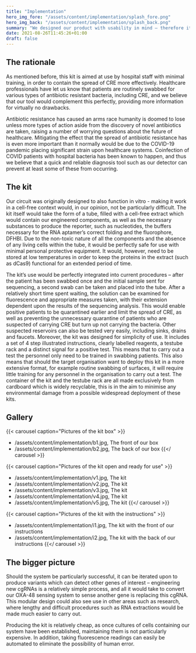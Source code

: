```yaml
---
title: "Implementation"
hero_img_fore: "/assets/content/implementation/splash_fore.png"
hero_img_back: "/assets/content/implementation/splash_back.png"
summary: "We designed our product with usability in mind – therefore its finished form would take the form of a tube with a cell-free solution swabs can be submerged into. The solution would contain all the necessary components to produce the fluorescent reporter without containing any living cells, eliminating the risk of contamination. Should the kit be successful, iterating on it to detect different genes would be trivial, as only the sensing portion of our cgRNA would need to be changed to complement the mRNA of interest."
date: 2021-08-26T11:45:26+01:00
draft: false
---
```


## The rationale

As mentioned before, this kit is aimed at use by hospital staff with minimal
training, in order to contain the spread of CRE more effectively. Healthcare
professionals have let us know that patients are routinely swabbed for various
types of antibiotic resistant bacteria, including CRE, and we believe that our
tool would complement this perfectly, providing more information for virtually
no drawbacks.

Antibiotic resistance has caused an arms race humanity is doomed to lose unless
more types of action aside from the discovery of novel antibiotics are taken,
raising a number of worrying questions about the future of healthcare.
Mitigating the effect that the spread of antibiotic resistance has is even more
important than it normally would be due to the COVID-19 pandemic placing
significant strain upon healthcare systems. Coinfection of COVID patients with
hospital bacteria has been known to happen, and thus we believe that a quick and
reliable diagnosis tool such as our detector can prevent at least some of these
from occurring.

## The kit

Our circuit was originally designed to also function in vitro - making it work
in a cell-free context would, in our opinion, not be particularly difficult. The
kit itself would take the form of a tube, filled with a cell-free extract which
would contain our engineered components, as well as the necessary substances to
produce the reporter, such as nucleotides, the buffers necessary for the RNA
aptamer’s correct folding and the fluorophore, DFHBI. Due to the non-toxic
nature of all the components and the absence of any living cells within the
tube, it would be perfectly safe for use with minimal personal protective
equipment. It would, however, need to be stored at low temperatures in order to
keep the proteins in the extract (such as dCas9) functional for an extended
period of time.

The kit’s use would be perfectly integrated into current procedures – after the
patient has been swabbed once and the initial sample sent for sequencing, a
second swab can be taken and placed into the tube. After a relatively short time
spent waiting, the solution can be examined for fluorescence and appropriate
measures taken, with their extension dependent upon the results of the
sequencing analysis. This would enable positive patients to be quarantined
earlier and limit the spread of CRE, as well as preventing the unnecessary
quarantine of patients who are suspected of carrying CRE but turn up not
carrying the bacteria. Other suspected reservoirs can also be tested very
easily, including sinks, drains and faucets. Moreover, the kit was designed for
simplicity of use. It includes a set of 4 step illustrated instructions, clearly
labelled reagents, a testube rack and a distinct signal for a positive test.
This means that to carry out a test the personnel only need to be trained in
swabbing patients. This also means that should the target organisation want to
deploy this kit in a more extensive format, for example routine swabbing of
surfaces, it will require little training for any personnel in the organisation
to carry out a test. The container of the kit and the testube rack are all made
exclusively from cardboard which is widely recyclable, this is in the aim to
minimise any environmental damage from a possible widespread deployment of these
kits.

## Gallery

{{< carousel caption="Pictures of the kit box" >}}
- /assets/content/implementation/b1.jpg, The front of our box
- /assets/content/implementation/b2.jpg, The back of our box
{{</ carousel >}}

{{< carousel caption="Pictures of the kit open and ready for use" >}}
- /assets/content/implementation/v1.jpg, The kit
- /assets/content/implementation/v2.jpg, The kit
- /assets/content/implementation/v3.jpg, The kit
- /assets/content/implementation/v4.jpg, The kit
- /assets/content/implementation/v5.jpg, The kit
{{</ carousel >}}

{{< carousel caption="Pictures of the kit with the instructions" >}}
- /assets/content/implementation/i1.jpg, The kit with the front of our instructions
- /assets/content/implementation/i2.jpg, The kit with the back of our instructions
{{</ carousel >}}

## The bigger picture

Should the system be particularly successful, it can be iterated upon to produce
variants which can detect other genes of interest – engineering new cgRNAs is a
relatively simple process, and all it would take to convert our OXA-48 sensing
system to sense another gene is replacing this cgRNA. This modular design could
also see use in other areas such as research, where lengthy and difficult
procedures such as RNA extractions would be made much easier to carry out.

Producing the kit is relatively cheap, as once cultures of cells containing our
system have been established, maintaining them is not particularly expensive. In
addition, taking fluorescence readings can easily be automated to eliminate the
possibility of human error.
